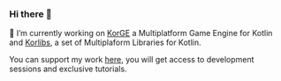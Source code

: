 ### Hi there 👋

🔭 I’m currently working on [KorGE](https://github.com/korlibs/korge) a Multiplatform Game Engine for Kotlin and [Korlibs](https://github.com/korlibs/), a set of Multiplaform Libraries for Kotlin.

You can support my work [here](https://github.com/sponsors/soywiz), you will get access to development sessions and exclusive tutorials.
